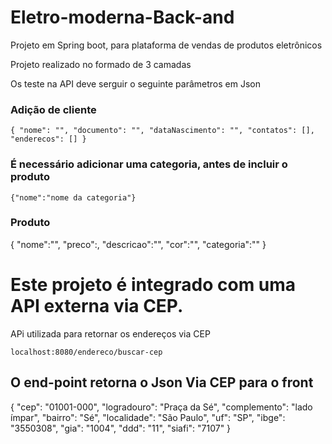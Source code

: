 # Eletro-moderna-Back-and
Projeto em Spring boot, para plataforma de vendas de produtos eletrônicos

Projeto realizado no formado de 3 camadas

Os teste na API deve serguir o seguinte parâmetros em Json

### Adição de cliente
``
{
  "nome": "",
  "documento": "",
  "dataNascimento": "",
  "contatos": [],
  "enderecos": []
}
``
### É necessário adicionar uma categoria, antes de incluir o produto 

``
{"nome":"nome da categoria"}
``

### Produto
{
   "nome":"",
   "preco":,
   "descricao":"",
   "cor":"",
   "categoria":""
}

# Este projeto é integrado com uma API externa via CEP.

APi utilizada para retornar os endereços via CEP


``
localhost:8080/endereco/buscar-cep
``
## O end-point retorna o Json Via CEP  para o front

{
  "cep": "01001-000",
  "logradouro": "Praça da Sé",
  "complemento": "lado ímpar",
  "bairro": "Sé",
  "localidade": "São Paulo",
  "uf": "SP",
  "ibge": "3550308",
  "gia": "1004",
  "ddd": "11",
  "siafi": "7107"
}
